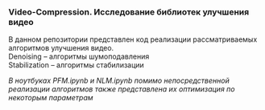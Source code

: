 ### Video-Compression. Исследование библиотек улучшения видео  
В данном репозитории представлен код реализации рассматриваемых алгоритмов улучшения видео.  
Denoising – алгоритмы шумоподавления  
Stabilization – алгоритмы стабилизации  

_В ноутбуках PFM.ipynb и NLM.ipynb помимо непосредственной реализации алгоритмов также представлена их оптимизация по некоторым параметрам_
